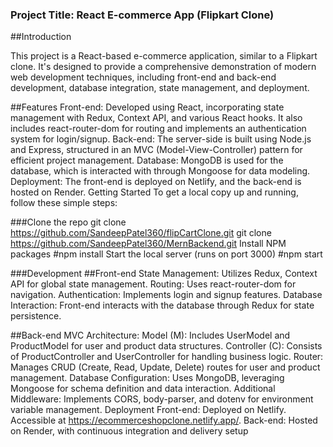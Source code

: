 
### Project Title: React E-commerce App (Flipkart Clone)
  ##Introduction
  
  This project is a React-based e-commerce application, similar to a Flipkart clone. It's designed to provide a comprehensive demonstration of modern web development techniques, including front-end and back-end development, database integration, state management, and deployment.
  
  ##Features
  Front-end: Developed using React, incorporating state management with Redux, Context API, and various React hooks. It also includes react-router-dom for routing and implements an authentication system for login/signup.
  Back-end: The server-side is built using Node.js and Express, structured in an MVC (Model-View-Controller) pattern for efficient project management.
  Database: MongoDB is used for the database, which is interacted with through Mongoose for data modeling.
  Deployment: The front-end is deployed on Netlify, and the back-end is hosted on Render.
  Getting Started
  To get a local copy up and running, follow these simple steps:


###Clone the repo
git clone https://github.com/SandeepPatel360/flipCartClone.git
git clone https://github.com/SandeepPatel360/MernBackend.git
Install NPM packages
#npm install
Start the local server (runs on port 3000)
#npm start

###Development
##Front-end
State Management: Utilizes Redux, Context API for global state management.
Routing: Uses react-router-dom for navigation.
Authentication: Implements login and signup features.
Database Interaction: Front-end interacts with the database through Redux for state persistence.

##Back-end
MVC Architecture:
Model (M): Includes UserModel and ProductModel for user and product data structures.
Controller (C): Consists of ProductController and UserController for handling business logic.
Router: Manages CRUD (Create, Read, Update, Delete) routes for user and product management.
Database Configuration: Uses MongoDB, leveraging Mongoose for schema definition and data interaction.
Additional Middleware: Implements CORS, body-parser, and dotenv for environment variable management.
Deployment
Front-end: Deployed on Netlify. Accessible at https://ecommerceshopclone.netlify.app/.
Back-end: Hosted on Render, with continuous integration and delivery setup
